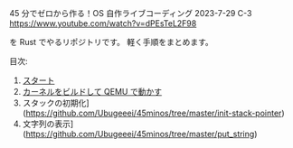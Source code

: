 45 分でゼロから作る！OS 自作ライブコーディング 2023-7-29 C-3  
https://www.youtube.com/watch?v=dPEsTeL2F98

を Rust でやるリポジトリです。
軽く手順をまとめます。

目次:

1. [スタート](https://github.com/Ubugeeei/45minos/tree/master/getting-started)
2. [カーネルをビルドして QEMU で動かす](https://github.com/Ubugeeei/45minos/tree/master/build-and-book-kernel)
3. スタックの初期化](https://github.com/Ubugeeei/45minos/tree/master/init-stack-pointer)
4. 文字列の表示](https://github.com/Ubugeeei/45minos/tree/master/put_string)
